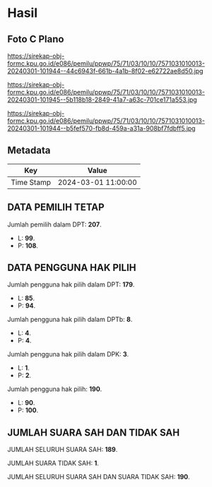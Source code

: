 # Hasil

## Foto C Plano

https://sirekap-obj-formc.kpu.go.id/e086/pemilu/ppwp/75/71/03/10/10/7571031010013-20240301-101944--44c6943f-661b-4a1b-8f02-e62722ae8d50.jpg

https://sirekap-obj-formc.kpu.go.id/e086/pemilu/ppwp/75/71/03/10/10/7571031010013-20240301-101945--5b118b18-2849-41a7-a63c-701ce171a553.jpg

https://sirekap-obj-formc.kpu.go.id/e086/pemilu/ppwp/75/71/03/10/10/7571031010013-20240301-101944--b5fef570-fb8d-459a-a31a-908bf7fdbff5.jpg


## Metadata

| Key        | Value               |
| ---------- | ------------------- |
| Time Stamp | 2024-03-01 11:00:00 |


## DATA PEMILIH TETAP

Jumlah pemilih dalam DPT: **207**.
 * L: **99**.
 * P: **108**.

## DATA PENGGUNA HAK PILIH

Jumlah pengguna hak pilih dalam DPT: **179**.
 * L: **85**.
 * P: **94**.

Jumlah pengguna hak pilih dalam DPTb: **8**.
 * L: **4**.
 * P: **4**.

Jumlah pengguna hak pilih dalam DPK: **3**.
 * L: **1**.
 * P: **2**.

Jumlah pengguna hak pilih: **190**.
 * L: **90**.
 * P: **100**.

## JUMLAH SUARA SAH DAN TIDAK SAH

JUMLAH SELURUH SUARA SAH: **189**.

JUMLAH SUARA TIDAK SAH: **1**.

JUMLAH SELURUH SUARA SAH DAN SUARA TIDAK SAH: **190**.


